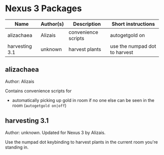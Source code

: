 # Nexus 3 Packages

| Name           | Author(s) | Description         | Short instructions |
|----------------|-----------|---------------------|--------------------|
| alizachaea     | Alizais   | convenience scripts | autogetgold on     |
| harvesting 3.1 | unknown   | harvest plants      | use the numpad dot to harvest | 

## alizachaea

Author: Alizais

Contains convenience scripts for
- automatically picking up gold in room if no one else can be seen in the room (`autogetgold on|off`)

## harvesting 3.1

Author: unknown. Updated for Nexus 3 by Alizais.

Use the numpad dot keybinding to harvest plants in the current room you're standing in.
